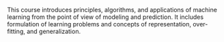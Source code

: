 
This course introduces principles, algorithms, and applications of machine learning from the point of view of modeling and prediction. It includes formulation of learning problems and concepts of representation, over-fitting, and generalization.

